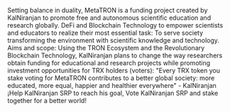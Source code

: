 Setting balance in duality, MetaTRON is a funding project created by KalNiranjan to promote free and autonomous scientific education and research globally. 
DeFi and Blockchain Technology to empower scientists and educators to realize their most essential task: To serve society transforming the environment with scientific knowledge and technology.
Aims and scope: Using the TRON Ecosystem and the Revolutionary Blockchain Technology, KalNiranjan plans to change the way researchers obtain funding for educational and research projects while promoting investment opportunities for TRX holders (voters):
"Every TRX token you stake voting for MetaTRON contributes to a better global society: more educated, more equal, happier and healthier everywhere" - KalNiranjan
¡Help KalNiranjan SRP to reach his goal, Vote KalNiranjan SRP and stake together for a better world!
